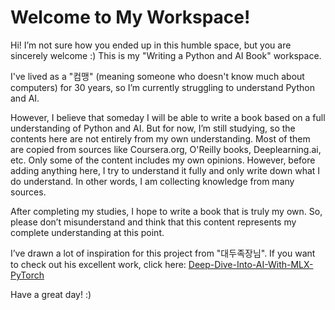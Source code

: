 # Welcome to My Workspace!

Hi! I’m not sure how you ended up in this humble space, but you are sincerely welcome :) This is my "Writing a Python and AI Book" workspace.

I've lived as a "컴맹" (meaning someone who doesn't know much about computers) for 30 years, so I’m currently struggling to understand Python and AI.    

However, I believe that someday I will be able to write a book based on a full understanding of Python and AI. But for now, I’m still studying, so the contents here are not entirely from my own understanding. Most of them are copied from sources like Coursera.org, O'Reilly books, Deeplearning.ai, etc. Only some of the content includes my own opinions. However, before adding anything here, I try to understand it fully and only write down what I do understand. In other words, I am collecting knowledge from many sources.    

After completing my studies, I hope to write a book that is truly my own. So, please don’t misunderstand and think that this content represents my complete understanding at this point.

I’ve drawn a lot of inspiration for this project from "대두족장님". If you want to check out his excellent work, click here: [Deep-Dive-Into-AI-With-MLX-PyTorch](https://github.com/neobundy/Deep-Dive-Into-AI-With-MLX-PyTorch/)

Have a great day! :)
